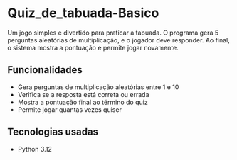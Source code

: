 # Quiz_de_tabuada-Basico

Um jogo simples e divertido para praticar a tabuada. O programa gera 5 perguntas aleatórias de multiplicação, e o jogador deve responder. Ao final, o sistema mostra a pontuação e permite jogar novamente.


## Funcionalidades

- Gera perguntas de multiplicação aleatórias entre 1 e 10  
- Verifica se a resposta está correta ou errada  
- Mostra a pontuação final ao término do quiz  
- Permite jogar quantas vezes quiser

## Tecnologias usadas

- Python 3.12
